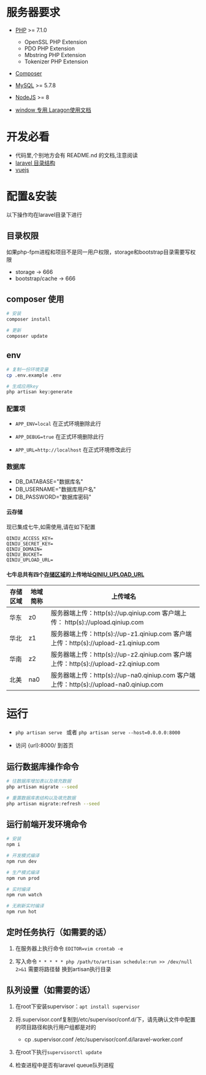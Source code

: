 # 服务器要求

- [PHP](http://php.net/manual/zh/install.php) >= 7.1.0
    - OpenSSL PHP Extension
    - PDO PHP Extension
    - Mbstring PHP Extension
    - Tokenizer PHP Extension

- [Composer](https://getcomposer.org/)

- [MySQL](https://dev.mysql.com/doc/refman/5.7/en/installing.html) >= 5.7.8

- [NodeJS](https://nodejs.org/en/) >= 8

- [window 专用 Laragon](https://sourceforge.net/projects/laragon/)[使用文档](http://laravelacademy.org/post/7754.html)

# 开发必看
- 代码里,个别地方会有 README.nd 的文档,注意阅读
- [laravel 目录结构](https://laravel.com/docs/5.5/)
- [vuejs](https://vuejs.org/)

# 配置&安装

以下操作均在laravel目录下进行

## 目录权限

如果php-fpm进程和项目不是同一用户权限，storage和bootstrap目录需要写权限
- storage -> 666
- bootstrap/cache -> 666

## composer 使用

```sh
# 安装
composer install

# 更新
composer update
```

## env

```sh
# 复制一份环境变量
cp .env.example .env

# 生成应用key
php artisan key:generate
```

### 配置项

* `APP_ENV=local` 在正式环境删除此行

* `APP_DEBUG=true` 在正式环境删除此行

* `APP_URL=http://localhost` 在正式环境修改此行

### 数据库

- DB_DATABASE="数据库名"
- DB_USERNAME="数据库用户名"
- DB_PASSWORD="数据库密码"

#### 云存储
现已集成七牛,如需使用,请在如下配置

```env
QINIU_ACCESS_KEY=
QINIU_SECRET_KEY=
QINIU_DOMAIN=
QINIU_BUCKET=
QINIU_UPLOAD_URL=
```

#### 七牛总共有四个[存储区域](https://developer.qiniu.com/kodo/manual/1671/region-endpoint)的上传地址[QINIU_UPLOAD_URL](https://developer.qiniu.com/kodo/manual/1671/region-endpoint)


| 存储区域 | 地域简称 | 上传域名 |
|---|---|---|
| 华东 | z0 | 服务器端上传：http(s)://up.qiniup.com             客户端上传： http(s)://upload.qiniup.com |
| 华北 | z1 | 服务器端上传：http(s)://up-z1.qiniup.com          客户端上传：http(s)://upload-z1.qiniup.com |
| 华南 | z2 | 服务器端上传：http(s)://up-z2.qiniup.com          客户端上传：http(s)://upload-z2.qiniup.com |
| 北美 | na0 | 服务器端上传：http(s)://up-na0.qiniup.com        客户端上传：http(s)://upload-na0.qiniup.com |

# 运行

- `php artisan serve ` 或者 `php artisan serve --host=0.0.0.0:8000`

- 访问 {url}:8000/ 到首页

## 运行数据库操作命令

```sh
# 往数据库增加表以及填充数据
php artisan migrate --seed

# 重置数据库表结构以及填充数据
php artisan migrate:refresh --seed
```

## 运行前端开发环境命令

```sh
# 安装
npm i

# 开发模式编译
npm run dev

# 生产模式编译
npm run prod

# 实时编译
npm run watch

# 无刷新实时编译
npm run hot
```

## 定时任务执行（如需要的话）

1. 在服务器上执行命令 `EDITOR=vim crontab -e`

2. 写入命令 `* * * * * php /path/to/artisan schedule:run >> /dev/null 2>&1` 需要将路径替 换到artisan执行目录

## 队列设置（如需要的话）

1. 在root下安装supervisor：`apt install supervisor`

2. 将.supervisor.conf复制到/etc/supervisor/conf.d/下，请先确认文件中配置的项目路径和执行用户组都是对的
    - cp .supervisor.conf /etc/supervisor/conf.d/laravel-worker.conf

3. 在root下执行`supervisorctl update`

4. 检查进程中是否有laravel queue队列进程

